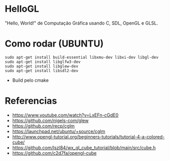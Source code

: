 # HelloGL
"Hello, World!" de Computação Gráfica usando C, SDL, OpenGL e GLSL.

# Como rodar (UBUNTU)
```
sudo apt-get install build-essential libxmu-dev libxi-dev libgl-dev
sudo apt-get install libglfw3-dev
sudo apt-get install libglew-dev
sudo apt-get install libsdl2-dev
```

- Build pelo cmake
# Referencias
- https://www.youtube.com/watch?v=LxEFn-cGdE0
- https://github.com/nigels-com/glew
- https://github.com/recp/cglm
- https://launchpad.net/ubuntu/+source/cglm
- http://www.opengl-tutorial.org/beginners-tutorials/tutorial-4-a-colored-cube/
- https://github.com/lszl84/wx_gl_cube_tutorial/blob/main/src/cube.h
- https://github.com/c2d7fa/opengl-cube